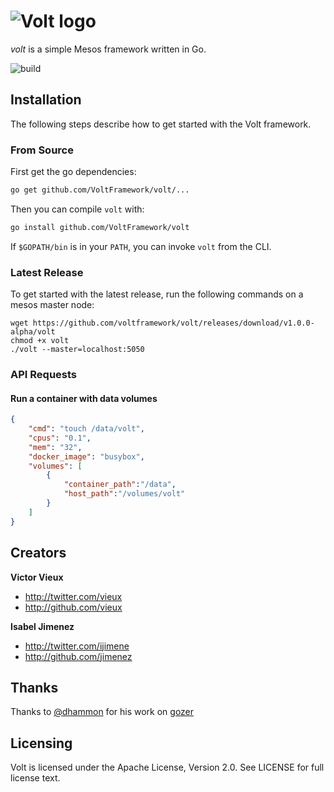 # ![Volt logo](https://raw.githubusercontent.com/VoltFramework/volt/master/static/img/logo.png)

*volt* is a simple Mesos framework written in Go.

![build](https://travis-ci.org/VoltFramework/volt.svg?branch=master)

## Installation

The following steps describe how to get started with the Volt framework.

### From Source

First get the go dependencies:

```sh
go get github.com/VoltFramework/volt/...
```

Then you can compile `volt` with:

```sh
go install github.com/VoltFramework/volt
```

If `$GOPATH/bin` is in your `PATH`, you can invoke `volt` from the CLI.

### Latest Release

To get started with the latest release, run the following commands on a mesos
master node:

```
wget https://github.com/voltframework/volt/releases/download/v1.0.0-alpha/volt
chmod +x volt
./volt --master=localhost:5050
```

### API Requests

#### Run a container with data volumes
```json
{
    "cmd": "touch /data/volt",
    "cpus": "0.1",
    "mem": "32",
    "docker_image": "busybox",
    "volumes": [
        {
            "container_path":"/data",
            "host_path":"/volumes/volt"
        }
    ]
}
```

## Creators

**Victor Vieux**

- <http://twitter.com/vieux>
- <http://github.com/vieux>

**Isabel Jimenez**

- <http://twitter.com/ijimene>
- <http://github.com/jimenez>

## Thanks

Thanks to [@dhammon](http://github.com/dhammon) for his work on [gozer](http://github.com/twitter/gozer)

## Licensing

Volt is licensed under the Apache License, Version 2.0. See LICENSE for full license text.

